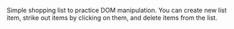 Simple shopping list to practice DOM manipulation.
You can create new list item, strike out items by clicking on them, and delete items from the list.
